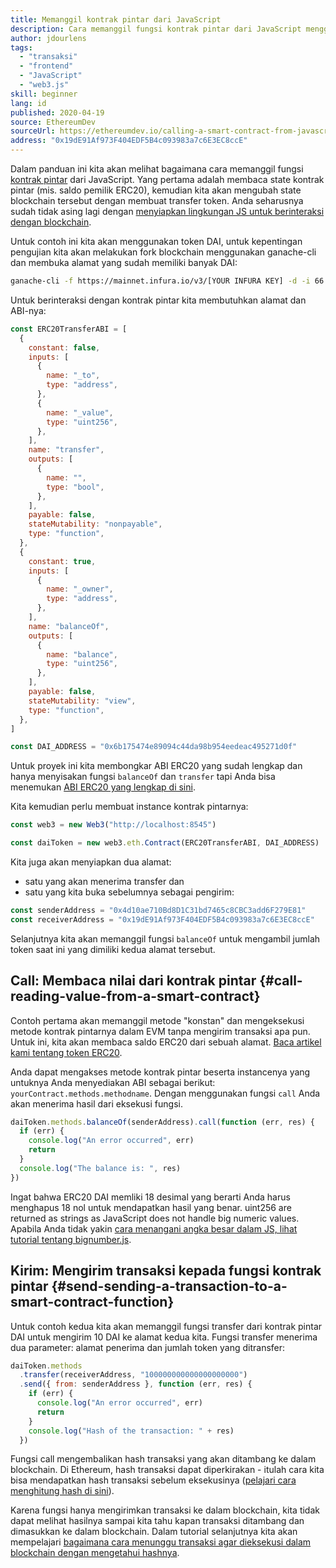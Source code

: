 ```yaml
---
title: Memanggil kontrak pintar dari JavaScript
description: Cara memanggil fungsi kontrak pintar dari JavaScript menggunakan contoh token Dai
author: jdourlens
tags:
  - "transaksi"
  - "frontend"
  - "JavaScript"
  - "web3.js"
skill: beginner
lang: id
published: 2020-04-19
source: EthereumDev
sourceUrl: https://ethereumdev.io/calling-a-smart-contract-from-javascript/
address: "0x19dE91Af973F404EDF5B4c093983a7c6E3EC8ccE"
---
```


Dalam panduan ini kita akan melihat bagaimana cara memanggil fungsi [kontrak pintar](/developers/docs/smart-contracts/) dari JavaScript. Yang pertama adalah membaca state kontrak pintar (mis. saldo pemilik ERC20), kemudian kita akan mengubah state blockchain tersebut dengan membuat transfer token. Anda seharusnya sudah tidak asing lagi dengan [menyiapkan lingkungan JS untuk berinteraksi dengan blockchain](/developers/tutorials/set-up-web3js-to-use-ethereum-in-javascript/).

Untuk contoh ini kita akan menggunakan token DAI, untuk kepentingan pengujian kita akan melakukan fork blockchain menggunakan ganache-cli dan membuka alamat yang sudah memiliki banyak DAI:

```bash
ganache-cli -f https://mainnet.infura.io/v3/[YOUR INFURA KEY] -d -i 66 1 --unlock 0x4d10ae710Bd8D1C31bd7465c8CBC3add6F279E81
```

Untuk berinteraksi dengan kontrak pintar kita membutuhkan alamat dan ABI-nya:

```js
const ERC20TransferABI = [
  {
    constant: false,
    inputs: [
      {
        name: "_to",
        type: "address",
      },
      {
        name: "_value",
        type: "uint256",
      },
    ],
    name: "transfer",
    outputs: [
      {
        name: "",
        type: "bool",
      },
    ],
    payable: false,
    stateMutability: "nonpayable",
    type: "function",
  },
  {
    constant: true,
    inputs: [
      {
        name: "_owner",
        type: "address",
      },
    ],
    name: "balanceOf",
    outputs: [
      {
        name: "balance",
        type: "uint256",
      },
    ],
    payable: false,
    stateMutability: "view",
    type: "function",
  },
]

const DAI_ADDRESS = "0x6b175474e89094c44da98b954eedeac495271d0f"
```

Untuk proyek ini kita membongkar ABI ERC20 yang sudah lengkap dan hanya menyisakan fungsi `balanceOf` dan `transfer` tapi Anda bisa menemukan [ABI ERC20 yang lengkap di sini](https://ethereumdev.io/abi-for-erc20-contract-on-ethereum/).

Kita kemudian perlu membuat instance kontrak pintarnya:

```js
const web3 = new Web3("http://localhost:8545")

const daiToken = new web3.eth.Contract(ERC20TransferABI, DAI_ADDRESS)
```

Kita juga akan menyiapkan dua alamat:

- satu yang akan menerima transfer dan
- satu yang kita buka sebelumnya sebagai pengirim:

```js
const senderAddress = "0x4d10ae710Bd8D1C31bd7465c8CBC3add6F279E81"
const receiverAddress = "0x19dE91Af973F404EDF5B4c093983a7c6E3EC8ccE"
```

Selanjutnya kita akan memanggil fungsi `balanceOf` untuk mengambil jumlah token saat ini yang dimiliki kedua alamat tersebut.

## Call: Membaca nilai dari kontrak pintar {#call-reading-value-from-a-smart-contract}

Contoh pertama akan memanggil metode "konstan" dan mengeksekusi metode kontrak pintarnya dalam EVM tanpa mengirim transaksi apa pun. Untuk ini, kita akan membaca saldo ERC20 dari sebuah alamat. [Baca artikel kami tentang token ERC20](/developers/tutorials/understand-the-erc-20-token-smart-contract/).

Anda dapat mengakses metode kontrak pintar beserta instancenya yang untuknya Anda menyediakan ABI sebagai berikut: `yourContract.methods.methodname`. Dengan menggunakan fungsi `call` Anda akan menerima hasil dari eksekusi fungsi.

```js
daiToken.methods.balanceOf(senderAddress).call(function (err, res) {
  if (err) {
    console.log("An error occurred", err)
    return
  }
  console.log("The balance is: ", res)
})
```

Ingat bahwa ERC20 DAI memliki 18 desimal yang berarti Anda harus menghapus 18 nol untuk mendapatkan hasil yang benar. uint256 are returned as strings as JavaScript does not handle big numeric values. Apabila Anda tidak yakin [cara menangani angka besar dalam JS, lihat tutorial tentang bignumber.js](https://ethereumdev.io/how-to-deal-with-big-numbers-in-javascript/).

## Kirim: Mengirim transaksi kepada fungsi kontrak pintar {#send-sending-a-transaction-to-a-smart-contract-function}

Untuk contoh kedua kita akan memanggil fungsi transfer dari kontrak pintar DAI untuk mengirim 10 DAI ke alamat kedua kita. Fungsi transfer menerima dua parameter: alamat penerima dan jumlah token yang ditransfer:

```js
daiToken.methods
  .transfer(receiverAddress, "100000000000000000000")
  .send({ from: senderAddress }, function (err, res) {
    if (err) {
      console.log("An error occurred", err)
      return
    }
    console.log("Hash of the transaction: " + res)
  })
```

Fungsi call mengembalikan hash transaksi yang akan ditambang ke dalam blockchain. Di Ethereum, hash transaksi dapat diperkirakan - itulah cara kita bisa mendapatkan hash transaksi sebelum eksekusinya ([pelajari cara menghitung hash di sini](https://ethereum.stackexchange.com/questions/45648/how-to-calculate-the-assigned-txhash-of-a-transaction)).

Karena fungsi hanya mengirimkan transaksi ke dalam blockchain, kita tidak dapat melihat hasilnya sampai kita tahu kapan transaksi ditambang dan dimasukkan ke dalam blockchain. Dalam tutorial selanjutnya kita akan mempelajari [bagaimana cara menunggu transaksi agar dieksekusi dalam blockchain dengan mengetahui hashnya](https://ethereumdev.io/waiting-for-a-transaction-to-be-mined-on-ethereum-with-js/).
